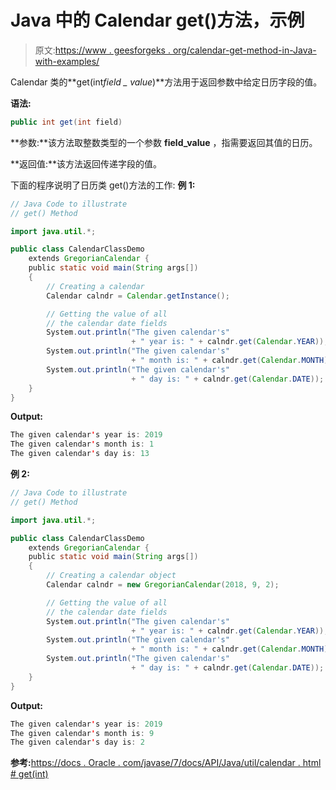 # Java 中的 Calendar get()方法，示例

> 原文:[https://www . geesforgeks . org/calendar-get-method-in-Java-with-examples/](https://www.geeksforgeeks.org/calendar-get-method-in-java-with-examples/)

Calendar 类的**get(int*field _ value*)**方法用于返回参数中给定日历字段的值。

**语法:**

```java
public int get(int field)
```

**参数:**该方法取整数类型的一个参数 **field_value** ，指需要返回其值的日历。

**返回值:**该方法返回传递字段的值。

下面的程序说明了日历类 get()方法的工作:
**例 1:**

```java
// Java Code to illustrate
// get() Method

import java.util.*;

public class CalendarClassDemo
    extends GregorianCalendar {
    public static void main(String args[])
    {
        // Creating a calendar
        Calendar calndr = Calendar.getInstance();

        // Getting the value of all
        // the calendar date fields
        System.out.println("The given calendar's"
                           + " year is: " + calndr.get(Calendar.YEAR));
        System.out.println("The given calendar's"
                           + " month is: " + calndr.get(Calendar.MONTH));
        System.out.println("The given calendar's"
                           + " day is: " + calndr.get(Calendar.DATE));
    }
}
```

**Output:**

```java
The given calendar's year is: 2019
The given calendar's month is: 1
The given calendar's day is: 13

```

**例 2:**

```java
// Java Code to illustrate
// get() Method

import java.util.*;

public class CalendarClassDemo
    extends GregorianCalendar {
    public static void main(String args[])
    {
        // Creating a calendar object
        Calendar calndr = new GregorianCalendar(2018, 9, 2);

        // Getting the value of all
        // the calendar date fields
        System.out.println("The given calendar's"
                           + " year is: " + calndr.get(Calendar.YEAR));
        System.out.println("The given calendar's"
                           + " month is: " + calndr.get(Calendar.MONTH));
        System.out.println("The given calendar's"
                           + " day is: " + calndr.get(Calendar.DATE));
    }
}
```

**Output:**

```java
The given calendar's year is: 2019
The given calendar's month is: 9
The given calendar's day is: 2

```

**参考:**[https://docs . Oracle . com/javase/7/docs/API/Java/util/calendar . html # get(int)](https://docs.oracle.com/javase/7/docs/api/java/util/Calendar.html#get(int))
